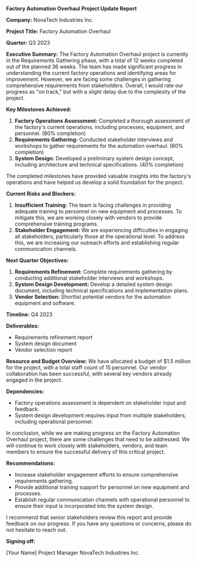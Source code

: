 **Factory Automation Overhaul Project Update Report**

**Company:** NovaTech Industries Inc.

**Project Title:** Factory Automation Overhaul

**Quarter:** Q3 2023

**Executive Summary:**
The Factory Automation Overhaul project is currently in the Requirements Gathering phase, with a total of 12 weeks completed out of the planned 36 weeks. The team has made significant progress in understanding the current factory operations and identifying areas for improvement. However, we are facing some challenges in gathering comprehensive requirements from stakeholders. Overall, I would rate our progress as "on track," but with a slight delay due to the complexity of the project.

**Key Milestones Achieved:**

1. **Factory Operations Assessment:** Completed a thorough assessment of the factory's current operations, including processes, equipment, and personnel. (80% completion)
2. **Requirements Gathering:** Conducted stakeholder interviews and workshops to gather requirements for the automation overhaul. (60% completion)
3. **System Design:** Developed a preliminary system design concept, including architecture and technical specifications. (40% completion)

The completed milestones have provided valuable insights into the factory's operations and have helped us develop a solid foundation for the project.

**Current Risks and Blockers:**

1. **Insufficient Training:** The team is facing challenges in providing adequate training to personnel on new equipment and processes. To mitigate this, we are working closely with vendors to provide comprehensive training programs.
2. **Stakeholder Engagement:** We are experiencing difficulties in engaging all stakeholders, particularly those at the operational level. To address this, we are increasing our outreach efforts and establishing regular communication channels.

**Next Quarter Objectives:**

1. **Requirements Refinement:** Complete requirements gathering by conducting additional stakeholder interviews and workshops.
2. **System Design Development:** Develop a detailed system design document, including technical specifications and implementation plans.
3. **Vendor Selection:** Shortlist potential vendors for the automation equipment and software.

**Timeline:** Q4 2023

**Deliverables:**

* Requirements refinement report
* System design document
* Vendor selection report

**Resource and Budget Overview:**
We have allocated a budget of $1.5 million for the project, with a total staff count of 15 personnel. Our vendor collaboration has been successful, with several key vendors already engaged in the project.

**Dependencies:**

* Factory operations assessment is dependent on stakeholder input and feedback.
* System design development requires input from multiple stakeholders, including operational personnel.

In conclusion, while we are making progress on the Factory Automation Overhaul project, there are some challenges that need to be addressed. We will continue to work closely with stakeholders, vendors, and team members to ensure the successful delivery of this critical project.

**Recommendations:**

* Increase stakeholder engagement efforts to ensure comprehensive requirements gathering.
* Provide additional training support for personnel on new equipment and processes.
* Establish regular communication channels with operational personnel to ensure their input is incorporated into the system design.

I recommend that senior stakeholders review this report and provide feedback on our progress. If you have any questions or concerns, please do not hesitate to reach out.

**Signing off:**

[Your Name]
Project Manager
NovaTech Industries Inc.
